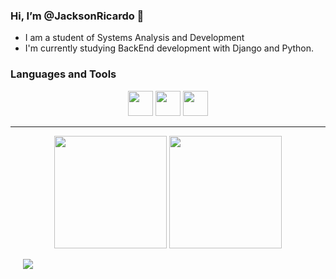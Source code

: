 ### Hi, I’m @JacksonRicardo 👋 

- I am a student of Systems Analysis and Development
- I'm currently studying BackEnd development with Django and Python.


<!---
JacksonRicardo/JacksonRicardo is a ✨ special ✨ repository because its `README.md` (this file) appears on your GitHub profile.
You can click the Preview link to take a look at your changes.
--->

### Languages and Tools 
<p align="center">
<img src="https://cdn.jsdelivr.net/gh/devicons/devicon/icons/python/python-original.svg"  width="40" height="40" />
<img src="https://cdn.jsdelivr.net/gh/devicons/devicon/icons/django/django-plain.svg"  width="40" height="40" />
<img src="https://cdn.jsdelivr.net/gh/devicons/devicon/icons/git/git-original.svg" width="40" height="40"/>
<hr>



<p align="center">
  <a https://github.com/JacksonRicardo>
    <img height="180em" src="https://github-readme-stats.vercel.app/api?username=JacksonRicardo&count_private=true&show_icons=true&theme=omni"/>
    <img height="180em" src="https://github-readme-stats.vercel.app/api/top-langs/?username=JacksonRicardo&layout=compact&theme=omni" />
  </a>
</p>


<div> 
</a>&nbsp;&nbsp;&nbsp;&nbsp;
 <a href="https://www.linkedin.com/in/jackson-r-1910021b2/" target="_blank"><img src="https://img.shields.io/badge/-LinkedIn-%230077B5?style=for-the-badge&logo=linkedin&logoColor=white" target="_blank"></a> 
</div>

